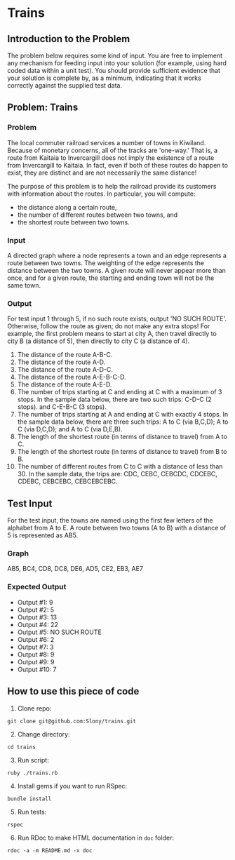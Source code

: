 Trains
======

## Introduction to the Problem

The problem below requires some kind of input. You are free to implement
any mechanism for feeding input into your solution (for example, using hard
coded data within a unit test).  You should provide sufficient evidence
that your solution is complete by, as a minimum, indicating that it works
correctly against the supplied test data.


## Problem:  Trains

### Problem

The local commuter railroad services a number of towns in
Kiwiland.  Because of monetary concerns, all of the tracks are 'one-way.'
That is, a route from Kaitaia to Invercargill does not imply the existence
of a route from Invercargill to Kaitaia.  In fact, even if both of these
routes do happen to exist, they are distinct and are not necessarily the
same distance!

The purpose of this problem is to help the railroad provide its customers
with information about the routes.  In particular, you will compute:

- the distance along a certain route,
- the number of different routes between two towns, and
- the shortest route between two towns.

### Input

A directed graph where a node represents a town and an edge
represents a route between two towns.  The weighting of the edge represents
the distance between the two towns.  A given route will never appear more
than once, and for a given route, the starting and ending town will not be
the same town.

### Output
For test input 1 through 5, if no such route exists, output 'NO
SUCH ROUTE'.  Otherwise, follow the route as given; do not make any extra
stops!  For example, the first problem means to start at city A, then
travel directly to city B (a distance of 5), then directly to city C (a
distance of 4).

1.  The distance of the route A-B-C.
2.  The distance of the route A-D.
3.  The distance of the route A-D-C.
4.  The distance of the route A-E-B-C-D.
5.  The distance of the route A-E-D.
6.  The number of trips starting at C and ending at C with a maximum of 3
    stops.  In the sample data below, there are two such trips: C-D-C (2
    stops). and C-E-B-C (3 stops).
7.  The number of trips starting at A and ending at C with exactly 4 stops.
    In the sample data below, there are three such trips: A to C (via B,C,D); A
    to C (via D,C,D); and A to C (via D,E,B).
8.  The length of the shortest route (in terms of distance to travel) from A
    to C.
9.  The length of the shortest route (in terms of distance to travel) from B
    to B.
10. The number of different routes from C to C with a distance of less than 30.
    In the sample data, the trips are: CDC, CEBC, CEBCDC, CDCEBC, CDEBC,
    CEBCEBC, CEBCEBCEBC.

## Test Input

For the test input, the towns are named using the first few letters of the
alphabet from A to E.  A route between two towns (A to B) with a distance
of 5 is represented as AB5.

### Graph

AB5, BC4, CD8, DC8, DE6, AD5, CE2, EB3, AE7

### Expected Output

- Output #1: 9
- Output #2: 5
- Output #3: 13
- Output #4: 22
- Output #5: NO SUCH ROUTE
- Output #6: 2
- Output #7: 3
- Output #8: 9
- Output #9: 9
- Output #10: 7

## How to use this piece of code

1. Clone repo:
  
  `git clone git@github.com:Slony/trains.git`
  
2. Change directory:
  
  `cd trains`
  
3. Run script:
  
  `ruby ./trains.rb`
  
4. Install gems if you want to run RSpec:
  
  `bundle install`
  
5. Run tests:
  
  `rspec`

6. Run RDoc to make HTML documentation in `doc` folder:
  
  `rdoc -a -m README.md -x doc`
